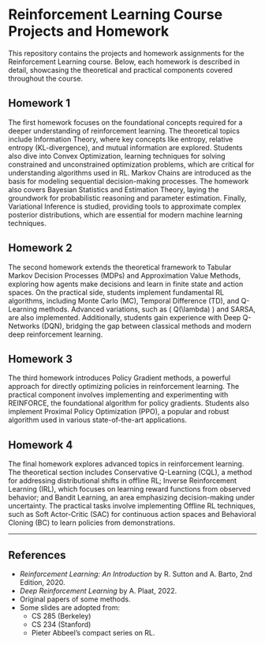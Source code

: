 # Reinforcement Learning Course Projects and Homework

This repository contains the projects and homework assignments for the Reinforcement Learning course. Below, each homework is described in detail, showcasing the theoretical and practical components covered throughout the course.

## Homework 1
The first homework focuses on the foundational concepts required for a deeper understanding of reinforcement learning. The theoretical topics include Information Theory, where key concepts like entropy, relative entropy (KL-divergence), and mutual information are explored. Students also dive into Convex Optimization, learning techniques for solving constrained and unconstrained optimization problems, which are critical for understanding algorithms used in RL. Markov Chains are introduced as the basis for modeling sequential decision-making processes. The homework also covers Bayesian Statistics and Estimation Theory, laying the groundwork for probabilistic reasoning and parameter estimation. Finally, Variational Inference is studied, providing tools to approximate complex posterior distributions, which are essential for modern machine learning techniques.

## Homework 2
The second homework extends the theoretical framework to Tabular Markov Decision Processes (MDPs) and Approximation Value Methods, exploring how agents make decisions and learn in finite state and action spaces. On the practical side, students implement fundamental RL algorithms, including Monte Carlo (MC), Temporal Difference (TD), and Q-Learning methods. Advanced variations, such as \( Q(\lambda) \) and SARSA, are also implemented. Additionally, students gain experience with Deep Q-Networks (DQN), bridging the gap between classical methods and modern deep reinforcement learning.

## Homework 3
The third homework introduces Policy Gradient methods, a powerful approach for directly optimizing policies in reinforcement learning. The practical component involves implementing and experimenting with REINFORCE, the foundational algorithm for policy gradients. Students also implement Proximal Policy Optimization (PPO), a popular and robust algorithm used in various state-of-the-art applications.

## Homework 4
The final homework explores advanced topics in reinforcement learning. The theoretical section includes Conservative Q-Learning (CQL), a method for addressing distributional shifts in offline RL; Inverse Reinforcement Learning (IRL), which focuses on learning reward functions from observed behavior; and Bandit Learning, an area emphasizing decision-making under uncertainty. The practical tasks involve implementing Offline RL techniques, such as Soft Actor-Critic (SAC) for continuous action spaces and Behavioral Cloning (BC) to learn policies from demonstrations.

---

## References
- *Reinforcement Learning: An Introduction* by R. Sutton and A. Barto, 2nd Edition, 2020.  
- *Deep Reinforcement Learning* by A. Plaat, 2022.  
- Original papers of some methods.  
- Some slides are adopted from:  
  - CS 285 (Berkeley)  
  - CS 234 (Stanford)  
  - Pieter Abbeel’s compact series on RL.  



